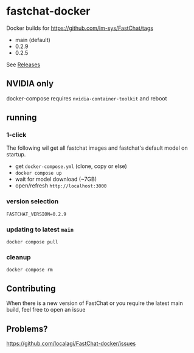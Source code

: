 # fastchat-docker
Docker builds for https://github.com/lm-sys/FastChat/tags

* main (default)
* 0.2.9
* 0.2.5

See [Releases](https://github.com/localagi/FastChat-docker/releases)

## NVIDIA only
docker-compose requires `nvidia-container-toolkit` and reboot


## running
### 1-click
The following wil get all fastchat images and fastchat's default model on startup.

* get `docker-compose.yml` (clone, copy or else) 
* `docker compose up`
* wait for model download (~7GB)
* open/refresh `http://localhost:3000` 

### version selection
`FASTCHAT_VERSION=0.2.9`

### updating to latest `main`
`docker compose pull`

### cleanup
`docker compose rm`

## Contributing

When there is a new version of FastChat or you require the latest main build, feel free to open an issue

## Problems?

https://github.com/localagi/FastChat-docker/issues
